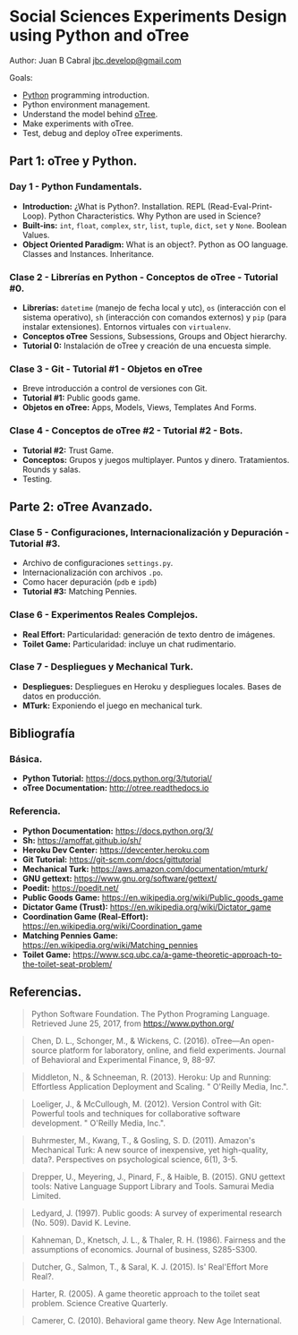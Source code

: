 # Social Sciences Experiments Design using Python and oTree

Author: Juan B Cabral jbc.develop@gmail.com

Goals:

- [Python](http://python.org) programming introduction.
- Python environment management.
- Understand the model behind [oTree](http://www.otree.org/).
- Make experiments with oTree.
- Test, debug and deploy oTree experiments.


## Part 1: oTree y Python.

### Day 1 - Python Fundamentals.

- **Introduction:** ¿What is Python?. Installation. REPL (Read-Eval-Print-Loop).
Python Characteristics. Why Python are used in Science?
- **Built-ins:** `int`, `float`, `complex`, `str`, `list`, `tuple`,
`dict`, `set` y `None`. Boolean Values.
- **Object Oriented Paradigm:** What is an object?. Python as OO language.
  Classes and Instances. Inheritance.


### Clase 2 - Librerías en Python - Conceptos de oTree - Tutorial #0.

- **Librerías:** `datetime`
  (manejo de fecha local y utc), `os` (interacción con el sistema operativo),
  `sh` (interacción con comandos externos) y `pip`
  (para instalar extensiones). Entornos virtuales con `virtualenv`.
- **Conceptos oTree** Sessions, Subsessions, Groups and Object hierarchy.
- **Tutorial 0:** Instalación de oTree y creación de una encuesta simple.


### Clase 3 - Git - Tutorial #1 - Objetos en oTree

- Breve introducción a control de versiones con Git.
- **Tutorial #1:** Public goods game.
- **Objetos en oTree:** Apps, Models, Views, Templates And Forms.


### Clase 4 -  Conceptos de oTree #2 - Tutorial #2 - Bots.

- **Tutorial #2:** Trust Game.
- **Conceptos:** Grupos y juegos multiplayer. Puntos y dinero. Tratamientos.
  Rounds y salas.
- Testing.


## Parte 2: oTree Avanzado.

### Clase 5 - Configuraciones, Internacionalización y Depuración - Tutorial #3.

- Archivo de configuraciones `settings.py`.
- Internacionalización con archivos `.po`.
- Como hacer depuración (`pdb` e `ipdb`)
- **Tutorial #3:** Matching Pennies.


### Clase 6 - Experimentos Reales Complejos.

- **Real Effort:** Particularidad: generación de texto dentro de imágenes.
- **Toilet Game:** Particularidad: incluye un chat rudimentario.


### Clase 7 - Despliegues y Mechanical Turk.

- **Despliegues:** Despliegues en Heroku y despliegues locales. Bases de datos
en producción.
- **MTurk:** Exponiendo el juego en mechanical turk.


## Bibliografía

### Básica.

- **Python Tutorial:** https://docs.python.org/3/tutorial/
- **oTree Documentation:** http://otree.readthedocs.io

### Referencia.

- **Python Documentation:** https://docs.python.org/3/
- **Sh:** https://amoffat.github.io/sh/
- **Heroku Dev Center:** https://devcenter.heroku.com
- **Git Tutorial:** https://git-scm.com/docs/gittutorial
- **Mechanical Turk:** https://aws.amazon.com/documentation/mturk/
- **GNU gettext:** https://www.gnu.org/software/gettext/
- **Poedit:** https://poedit.net/
- **Public Goods Game:** https://en.wikipedia.org/wiki/Public_goods_game
- **Dictator Game (Trust):** https://en.wikipedia.org/wiki/Dictator_game
- **Coordination Game (Real-Effort):** https://en.wikipedia.org/wiki/Coordination_game
- **Matching Pennies Game:** https://en.wikipedia.org/wiki/Matching_pennies
- **Toilet Game:** https://www.scq.ubc.ca/a-game-theoretic-approach-to-the-toilet-seat-problem/


## Referencias.

> Python Software Foundation. The Python Programing Language. Retrieved June
  25, 2017, from https://www.python.org/

> Chen, D. L., Schonger, M., & Wickens, C. (2016). oTree—An open-source
  platform for laboratory, online, and field experiments. Journal of Behavioral
  and Experimental Finance, 9, 88-97.

> Middleton, N., & Schneeman, R. (2013). Heroku: Up and Running: Effortless
  Application Deployment and Scaling. " O'Reilly Media, Inc.".

> Loeliger, J., & McCullough, M. (2012). Version Control with Git: Powerful
  tools and techniques for collaborative software development. "
  O'Reilly Media, Inc.".

> Buhrmester, M., Kwang, T., & Gosling, S. D. (2011). Amazon's Mechanical
  Turk: A new source of inexpensive, yet high-quality, data?. Perspectives on
  psychological science, 6(1), 3-5.

> Drepper, U., Meyering, J., Pinard, F., & Haible, B. (2015). GNU gettext
  tools: Native Language Support Library and Tools. Samurai Media Limited.

> Ledyard, J. (1997). Public goods: A survey of experimental research
  (No. 509). David K. Levine.

> Kahneman, D., Knetsch, J. L., & Thaler, R. H. (1986). Fairness and the
  assumptions of economics. Journal of business, S285-S300.

> Dutcher, G., Salmon, T., & Saral, K. J. (2015). Is' Real'Effort More Real?.

> Harter, R. (2005). A game theoretic approach to the toilet seat
  problem. Science Creative Quarterly.

> Camerer, C. (2010). Behavioral game theory. New Age International.
